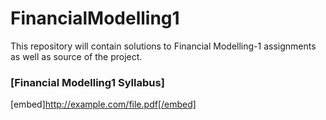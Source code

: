 # FinancialModelling1
This repository will contain solutions to Financial Modelling-1 assignments as well as source of the project.
### [Financial Modelling1 Syllabus]
[embed]http://example.com/file.pdf[/embed]
